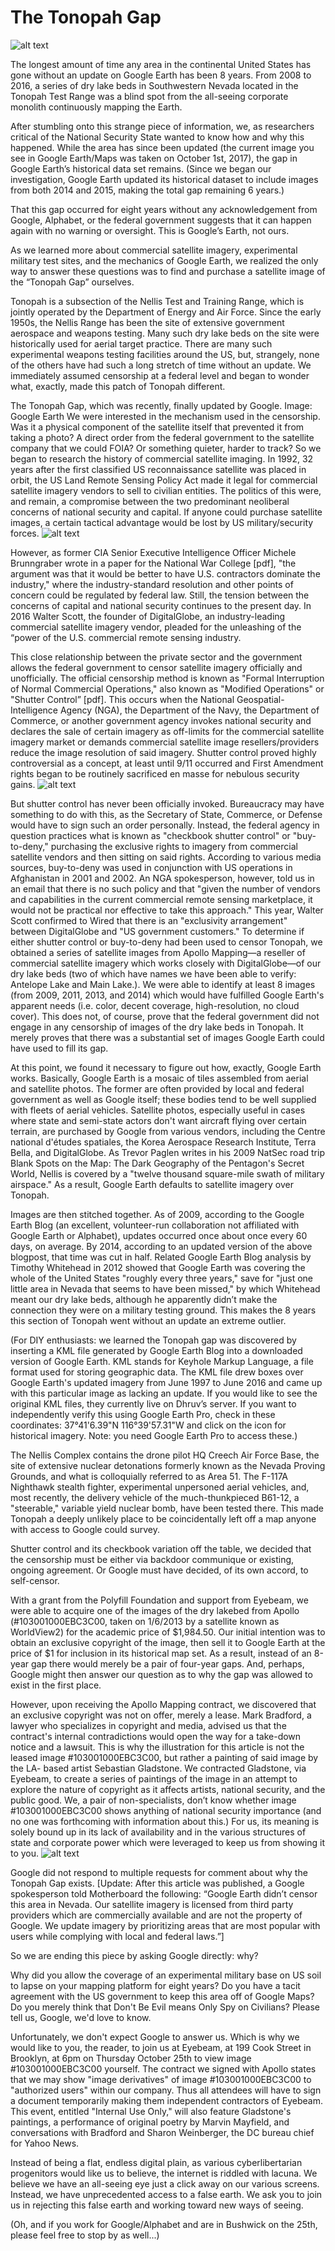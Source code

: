 # The Tonopah Gap
![alt text](resources/1.jpg)

The longest amount of time any area in the continental United States has gone without an update on Google Earth has been 8 years. From 2008 to 2016, a series of dry lake beds in Southwestern Nevada located in the Tonopah Test Range was a blind spot from the all-seeing corporate monolith continuously mapping the Earth.

After stumbling onto this strange piece of information, we, as researchers critical of the National Security State wanted to know how and why this happened. While the area has since been updated (the current image you see in Google Earth/Maps was taken on October 1st, 2017), the gap in Google Earth’s historical data set remains. (Since we began our investigation, Google Earth updated its historical dataset to include images from both 2014 and 2015, making the total gap remaining 6 years.)

That this gap occurred for eight years without any acknowledgement from Google, Alphabet, or the federal government suggests that it can happen again with no warning or oversight. This is Google’s Earth, not ours.

As we learned more about commercial satellite imagery, experimental military test sites, and the mechanics of Google Earth, we realized the only way to answer these questions was to find and purchase a satellite image of the “Tonopah Gap” ourselves.

Tonopah is a subsection of the Nellis Test and Training Range, which is jointly operated by the Department of Energy and Air Force. Since the early 1950s, the Nellis Range has been the site of extensive government aerospace and weapons testing. Many such dry lake beds on the site were historically used for aerial target practice. There are many such experimental weapons testing facilities around the US, but, strangely, none of the others have had such a long stretch of time without an update. We immediately assumed censorship at a federal level and began to wonder what, exactly, made this patch of Tonopah different.

The Tonopah Gap, which was recently, finally updated by Google. Image: Google Earth
We were interested in the mechanism used in the censorship. Was it a physical component of the satellite itself that prevented it from taking a photo? A direct order from the federal government to the satellite company that we could FOIA? Or something quieter, harder to track? So we began to research the history of commercial satellite imaging. In 1992, 32 years after the first classified US reconnaissance satellite was placed in orbit, the US Land Remote Sensing Policy Act made it legal for commercial satellite imagery vendors to sell to civilian entities. The politics of this were, and remain, a compromise between the two predominant neoliberal concerns of national security and capital. If anyone could purchase satellite images, a certain tactical advantage would be lost by US military/security forces.
![alt text](resources/2.jpg)

However, as former CIA Senior Executive Intelligence Officer Michele Brunngraber wrote in a paper for the National War College [pdf], "the argument was that it would be better to have U.S. contractors dominate the industry," where the industry-standard resolution and other points of concern could be regulated by federal law. Still, the tension between the concerns of capital and national security continues to the present day. In 2016 Walter Scott, the founder of DigitalGlobe, an industry-leading commercial satellite imagery vendor, pleaded for the unleashing of the “power of the U.S. commercial remote sensing industry.

This close relationship between the private sector and the government allows the federal government to censor satellite imagery officially and unofficially. The official censorship method is known as "Formal Interruption of Normal Commercial Operations," also known as "Modified Operations" or "Shutter Control” [pdf]. This occurs when the National Geospatial-Intelligence Agency (NGA), the Department of the Navy, the Department of Commerce, or another government agency invokes national security and declares the sale of certain imagery as off-limits for the commercial satellite imagery market or demands commercial satellite image resellers/providers reduce the image resolution of said imagery. Shutter control proved highly controversial as a concept, at least until 9/11 occurred and First Amendment rights began to be routinely sacrificed en masse for nebulous security gains.
![alt text](resources/3.jpg)

But shutter control has never been officially invoked. Bureaucracy may have something to do with this, as the Secretary of State, Commerce, or Defense would have to sign such an order personally. Instead, the federal agency in question practices what is known as "checkbook shutter control" or "buy-to-deny," purchasing the exclusive rights to imagery from commercial satellite vendors and then sitting on said rights. According to various media sources, buy-to-deny was used in conjunction with US operations in Afghanistan in 2001 and 2002. An NGA spokesperson, however, told us in an email that there is no such policy and that "given the number of vendors and capabilities in the current commercial remote sensing marketplace, it would not be practical nor effective to take this approach." This year, Walter Scott confirmed to Wired that there is an "exclusivity arrangement" between DigitalGlobe and "US government customers."
To determine if either shutter control or buy-to-deny had been used to censor Tonopah, we obtained a series of satellite images from Apollo Mapping—a reseller of commercial satellite imagery which works closely with DigitalGlobe—of our dry lake beds (two of which have names we have been able to verify: Antelope Lake and Main Lake.). We were able to identify at least 8 images (from 2009, 2011, 2013, and 2014) which would have fulfilled Google Earth's apparent needs (i.e. color, decent coverage, high-resolution, no cloud cover). This does not, of course, prove that the federal government did not engage in any censorship of images of the dry lake beds in Tonopah. It merely proves that there was a substantial set of images Google Earth could have used to fill its gap.

At this point, we found it necessary to figure out how, exactly, Google Earth works. Basically, Google Earth is a mosaic of tiles assembled from aerial and satellite photos. The former are often provided by local and federal government as well as Google itself; these bodies tend to be well supplied with fleets of aerial vehicles. Satellite photos, especially useful in cases where state and semi-state actors don't want aircraft flying over certain terrain, are purchased by Google from various vendors, including the Centre national d'études spatiales, the Korea Aerospace Research Institute, Terra Bella, and DigitalGlobe. As Trevor Paglen writes in his 2009 NatSec road trip Blank Spots on the Map: The Dark Geography of the Pentagon's Secret World, Nellis is covered by a "twelve thousand square-mile swath of military airspace." As a result, Google Earth defaults to satellite imagery over Tonopah.

Images are then stitched together. As of 2009, according to the Google Earth Blog (an excellent, volunteer-run collaboration not affiliated with Google Earth or Alphabet), updates occurred once about once every 60 days, on average. By 2014, according to an updated version of the above blogpost, that time was cut in half. Related Google Earth Blog analysis by Timothy Whitehead in 2012 showed that Google Earth was covering the whole of the United States "roughly every three years," save for "just one little area in Nevada that seems to have been missed," by which Whitehead meant our dry lake beds, although he apparently didn’t make the connection they were on a military testing ground. This makes the 8 years this section of Tonopah went without an update an extreme outlier.

(For DIY enthusiasts: we learned the Tonopah gap was discovered by inserting a KML file generated by Google Earth Blog into a downloaded version of Google Earth. KML stands for Keyhole Markup Language, a file format used for storing geographic data. The KML file drew boxes over Google Earth's updated imagery from June 1997 to June 2016 and came up with this particular image as lacking an update. If you would like to see the original KML files, they currently live on Dhruv’s server. If you want to independently verify this using Google Earth Pro, check in these coordinates: 37°41'6.39"N 116°39'57.31"W and click on the icon for historical imagery. Note: you need Google Earth Pro to access these.)

The Nellis Complex contains the drone pilot HQ Creech Air Force Base, the site of extensive nuclear detonations formerly known as the Nevada Proving Grounds, and what is colloquially referred to as Area 51. The F-117A Nighthawk stealth fighter, experimental unpersoned aerial vehicles, and, most recently, the delivery vehicle of the much-thunkpieced B61-12, a "steerable," variable yield nuclear bomb, have been tested there. This made Tonopah a deeply unlikely place to be coincidentally left off a map anyone with access to Google could survey.

Shutter control and its checkbook variation off the table, we decided that the censorship must be either via backdoor communique or existing, ongoing agreement. Or Google must have decided, of its own accord, to self-censor.

With a grant from the Polyfill Foundation and support from Eyebeam, we were able to acquire one of the images of the dry lakebed from Apollo (#103001000EBC3C00, taken on 1/6/2013 by a satellite known as WorldView2) for the academic price of $1,984.50. Our initial intention was to obtain an exclusive copyright of the image, then sell it to Google Earth at the price of $1 for inclusion in its historical map set. As a result, instead of an 8-year gap there would merely be a pair of four-year gaps. And, perhaps, Google might then answer our question as to why the gap was allowed to exist in the first place.

However, upon receiving the Apollo Mapping contract, we discovered that an exclusive copyright was not on offer, merely a lease. Mark Bradford, a lawyer who specializes in copyright and media, advised us that the contract's internal contradictions would open the way for a take-down notice and a lawsuit. This is why the illustration for this article is not the leased image #103001000EBC3C00, but rather a painting of said image by the LA- based artist Sebastian Gladstone. We contracted Gladstone, via Eyebeam, to create a series of paintings of the image in an attempt to explore the nature of copyright as it affects artists, national security, and the public good. We, a pair of non-specialists, don’t know whether image #103001000EBC3C00 shows anything of national security importance (and no one was forthcoming with information about this.) For us, its meaning is solely bound up in its lack of availability and in the various structures of state and corporate power which were leveraged to keep us from showing it to you.
![alt text](resources/4.jpg)

Google did not respond to multiple requests for comment about why the Tonopah Gap exists. [Update: After this article was published, a Google spokesperson told Motherboard the following: “Google Earth didn’t censor this area in Nevada. Our satellite imagery is licensed from third party providers which are commercially available and are not the property of Google. We update imagery by prioritizing areas that are most popular with users while complying with local and federal laws.”]

So we are ending this piece by asking Google directly: why?

Why did you allow the coverage of an experimental military base on US soil to lapse on your mapping platform for eight years? Do you have a tacit agreement with the US government to keep this area off of Google Maps? Do you merely think that Don't Be Evil means Only Spy on Civilians? Please tell us, Google, we'd love to know.

Unfortunately, we don't expect Google to answer us. Which is why we would like to you, the reader, to join us at Eyebeam, at 199 Cook Street in Brooklyn, at 6pm on Thursday October 25th to view image #103001000EBC3C00 yourself. The contract we signed with Apollo states that we may show "image derivatives" of image #103001000EBC3C00 to "authorized users" within our company. Thus all attendees will have to sign a document temporarily making them independent contractors of Eyebeam. This event, entitled "Internal Use Only," will also feature Gladstone's paintings, a performance of original poetry by Marvin Mayfield, and conversations with Bradford and Sharon Weinberger, the DC bureau chief for Yahoo News.

Instead of being a flat, endless digital plain, as various cyberlibertarian progenitors would like us to believe, the internet is riddled with lacuna. We believe we have an all-seeing eye just a click away on our various screens. Instead, we have unprecedented access to a false earth. We ask you to join us in rejecting this false earth and working toward new ways of seeing.

(Oh, and if you work for Google/Alphabet and are in Bushwick on the 25th, please feel free to stop by as well...)

